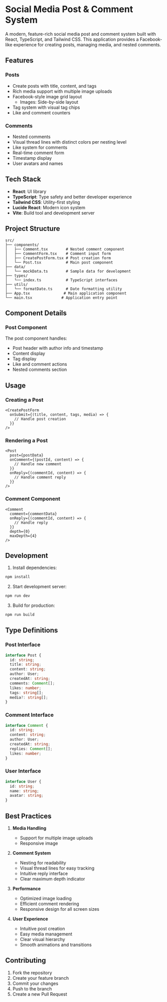 # Social Media Post & Comment System

A modern, feature-rich social media post and comment system built with React, TypeScript, and Tailwind CSS. This application provides a Facebook-like experience for creating posts, managing media, and nested comments.

## Features

### Posts
- Create posts with title, content, and tags
- Rich media support with multiple image uploads
- Facebook-style image grid layout
  - Images: Side-by-side layout
- Tag system with visual tag chips
- Like and comment counters

### Comments
- Nested comments
- Visual thread lines with distinct colors per nesting level
- Like system for comments
- Real-time comment form
- Timestamp display
- User avatars and names

## Tech Stack

- **React**: UI library
- **TypeScript**: Type safety and better developer experience
- **Tailwind CSS**: Utility-first styling
- **Lucide React**: Modern icon system
- **Vite**: Build tool and development server

## Project Structure

```
src/
├── components/
│   ├── Comment.tsx        # Nested comment component
│   ├── CommentForm.tsx    # Comment input form
│   ├── CreatePostForm.tsx # Post creation form
│   └── Post.tsx           # Main post component
├── data/
│   └── mockData.ts        # Sample data for development
├── types/
│   └── index.ts           # TypeScript interfaces
├── utils/
│   └── formatDate.ts      # Date formatting utility
├── App.tsx               # Main application component
└── main.tsx             # Application entry point
```

## Component Details

### Post Component
The post component handles:
- Post header with author info and timestamp
- Content display
- Tag display
- Like and comment actions
- Nested comments section

## Usage

### Creating a Post
```tsx
<CreatePostForm
  onSubmit={(title, content, tags, media) => {
    // Handle post creation
  }}
/>
```

### Rendering a Post
```tsx
<Post
  post={postData}
  onComment={(postId, content) => {
    // Handle new comment
  }}
  onReply={(commentId, content) => {
    // Handle comment reply
  }}
/>
```

### Comment Component
```tsx
<Comment
  comment={commentData}
  onReply={(commentId, content) => {
    // Handle reply
  }}
  depth={0}
  maxDepth={4}
/>
```

## Development

1. Install dependencies:
```bash
npm install
```

2. Start development server:
```bash
npm run dev
```

3. Build for production:
```bash
npm run build
```

## Type Definitions

### Post Interface
```typescript
interface Post {
  id: string;
  title: string;
  content: string;
  author: User;
  createdAt: string;
  comments: Comment[];
  likes: number;
  tags: string[];
  media?: string[];
}
```

### Comment Interface
```typescript
interface Comment {
  id: string;
  content: string;
  author: User;
  createdAt: string;
  replies: Comment[];
  likes: number;
}
```

### User Interface
```typescript
interface User {
  id: string;
  name: string;
  avatar: string;
}
```

## Best Practices

1. **Media Handling**
   - Support for multiple image uploads
   - Responsive image 

2. **Comment System**
   - Nesting for readability
   - Visual thread lines for easy tracking
   - Intuitive reply interface
   - Clear maximum depth indicator

3. **Performance**
   - Optimized image loading
   - Efficient comment rendering
   - Responsive design for all screen sizes

4. **User Experience**
   - Intuitive post creation
   - Easy media management
   - Clear visual hierarchy
   - Smooth animations and transitions

## Contributing

1. Fork the repository
2. Create your feature branch
3. Commit your changes
4. Push to the branch
5. Create a new Pull Request
